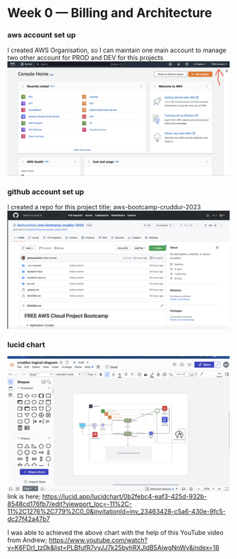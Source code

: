# Week 0 — Billing and Architecture

### aws account set up
I created AWS Organisation, so I can maintain one main account to manage two other account for PROD and DEV for this projects
![aws-acct.png](assets/aws-acct.png)

### github account set up
I created a repo for this project title; aws-bootcamp-cruddur-2023
![github-repo-acct.png](assets/github-repo-acct.png)

### lucid chart
![chart.png](assets/chart.png)
link is here; 
https://lucid.app/lucidchart/0b2febc4-eaf3-425d-932b-8548cd176fb7/edit?viewport_loc=-11%2C-11%2C1276%2C779%2C0_0&invitationId=inv_23463428-c5a6-430e-9fc5-dc27f42a47b7

I was able to achieved the above chart with the help of this YouTube video from Andrew;
https://www.youtube.com/watch?v=K6FDrI_tz0k&list=PLBfufR7vyJJ7k25byhRXJldB5AiwgNnWv&index=18